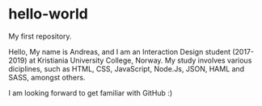 # hello-world
My first repository.

Hello,
My name is Andreas, and I am an Interaction Design student (2017-2019) at Kristiania University College, Norway.
My study involves various diciplines, such as HTML, CSS, JavaScript, Node.Js, JSON, HAML and SASS, amongst others.

I am looking forward to get familiar with GitHub :)


